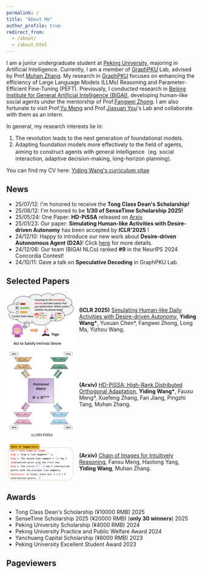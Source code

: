 ```yaml
---
permalink: /
title: "About Me"
author_profile: true
redirect_from: 
  - /about/
  - /about.html
---
```


I am a junior undergraduate student at [Peking University](https://www.pku.edu.cn/), majoring in Artificial Intelligence. Currently, I am a member of [GraphPKU](https://www.graphpku.cn) Lab, advised by Prof.[Muhan Zhang](https://muhanzhang.github.io). My research in [GraphPKU](https://www.graphpku.cn) focuses on enhancing the efficiency of Large Language Models (LLMs) Reasoning and Parameter-Efficient Fine-Tuning (PEFT). Previously, I conducted research in [Beijing Institute for General Artificial Intelligence (BIGAI)](https://eng.bigai.ai/), developing human-like social agents under the mentorship of Prof.[Fangwei Zhong](https://fangweizhong.xyz/). I am also fortunate to visit Prof.[Yu Meng](https://yumeng5.github.io/) and Prof.[Jiaxuan You](https://cs.stanford.edu/~jiaxuan/)'s Lab and collaborate with them as an intern.

In general, my research interests lie in:
1.	The revolution leads to the next generation of foundational models.
2.	Adapting foundation models more effectively to the field of agents, aiming to construct agents with general intelligence（eg. social interaction, adaptive decision-making, long-horizon planning).

You can find my CV here: [Yiding Wang's curriculum vitae](../assets/CV_12.11.pdf)

## News

- 25/07/12: I'm honored to receive the **Tong Class Dean's Scholarship!**
- 25/06/12: I'm honored to be **1/30 of SenseTime Scholarship 2025!**
- 25/05/24: One Paper: **HD-PiSSA** released on [Arxiv](https://arxiv.org/abs/2505.18777)
- 25/01/23: Our paper: **Simulating Human-like Activities with Desire-driven Autonomy** has been accepted by **ICLR'2025** !  
- 24/12/10: Happy to introduce our new work about **Desire-driven Autonomous Agent (D2A)**! Click [here](https://sites.google.com/view/desire-driven-autonomy) for more details.  
- 24/12/06: Our team (BIGAI NLCo) ranked **#9** in the NeurIPS 2024 Concordia Contest!  
- 24/10/11: Gave a talk on **Speculative Decoding** in GraphPKU Lab.

## Selected Papers

<div style="display: flex; align-items: center; margin-bottom: 10px;">
  <img src="images/D2A" style="width: 180px; height: auto; margin-right: 12px;" />
  <div>
    <strong>(ICLR 2025)</strong>
    <a href="https://arxiv.org/abs/2412.06435">Simulating Human-like Daily Activities with Desire-driven Autonomy</a>,  
    <strong>Yiding Wang*</strong>, Yuxuan Chen*, Fangwei Zhong, Long Ma, Yizhou Wang.
  </div>
</div>

<div style="display: flex; align-items: center; margin-bottom: 10px;">
  <img src="images/HD-PiSSA" style="width: 180px; height: auto; margin-right: 12px;" />
  <div>
    <strong>(Arxiv)</strong>
    <a href="https://arxiv.org/abs/2505.18777">HD-PiSSA: High-Rank Distributed Orthogonal Adaptation</a>,  
    <strong>Yiding Wang*</strong>, Fauxu Meng*, Xuefeng Zhang, Fan Jiang, Pingzhi Tang, Muhan Zhang.
  </div>
</div>

<div style="display: flex; align-items: center; margin-bottom: 10px;">
  <img src="images/CoI" style="width: 180px; height: auto; margin-right: 12px;" />
  <div>
    <strong>(Arxiv)</strong>
    <a href="https://arxiv.org/abs/2311.09241">Chain of Images for Intuitively Reasoning</a>,  
    Fanxu Meng, Haotong Yang, <strong>Yiding Wang</strong>, Muhan Zhang.
  </div>
</div>

## Awards

- Tong Class Dean's Scholarship (¥10000 RMB)  2025
- SenseTime Scholarship 2025 (¥20000 RMB) (**only 30 winners**) 2025  
- Peking University Scholarship (¥4000 RMB)  2024  
- Peking University Practice and Public Welfare Award 2024  
- Yanchuang Capital Scholarship (¥8000 RMB)  2023  
- Peking University Excellent Student Award  2023  

## Pageviewers

<script type='text/javascript' id='clustrmaps' src='//cdn.clustrmaps.com/map_v2.js?cl=ffffff&w=a&t=n&d=S3JmU8wqe9acM-xW-8iu3oxHh3lnUsFDYmt_GLx3rFU&co=2d98ad&cmo=d8872d&cmn=fce780'></script>



